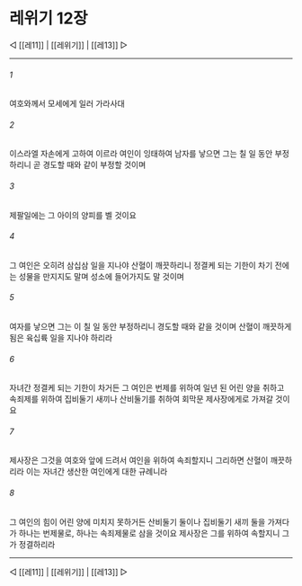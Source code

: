 # 레위기 12장

◁ [[레11]] | [[레위기]] | [[레13]] ▷
***

###### 1
여호와께서 모세에게 일러 가라사대

###### 2
이스라엘 자손에게 고하여 이르라 여인이 잉태하여 남자를 낳으면 그는 칠 일 동안 부정하리니 곧 경도할 때와 같이 부정할 것이며

###### 3
제팔일에는 그 아이의 양피를 벨 것이요

###### 4
그 여인은 오히려 삼십삼 일을 지나야 산혈이 깨끗하리니 정결케 되는 기한이 차기 전에는 성물을 만지지도 말며 성소에 들어가지도 말 것이며

###### 5
여자를 낳으면 그는 이 칠 일 동안 부정하리니 경도할 때와 같을 것이며 산혈이 깨끗하게 됨은 육십륙 일을 지나야 하리라

###### 6
자녀간 정결케 되는 기한이 차거든 그 여인은 번제를 위하여 일년 된 어린 양을 취하고 속죄제를 위하여 집비둘기 새끼나 산비둘기를 취하여 회막문 제사장에게로 가져갈 것이요

###### 7
제사장은 그것을 여호와 앞에 드려서 여인을 위하여 속죄할지니 그리하면 산혈이 깨끗하리라 이는 자녀간 생산한 여인에게 대한 규례니라

###### 8
그 여인의 힘이 어린 양에 미치지 못하거든 산비둘기 둘이나 집비둘기 새끼 둘을 가져다가 하나는 번제물로, 하나는 속죄제물로 삼을 것이요 제사장은 그를 위하여 속할지니 그가 정결하리라

***
◁ [[레11]] | [[레위기]] | [[레13]] ▷